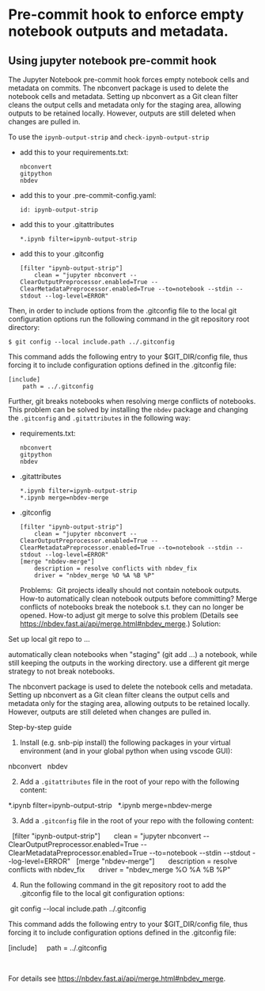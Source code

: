 # Pre-commit hook to enforce empty notebook outputs and metadata.
## Using jupyter notebook pre-commit hook

The Jupyter Notebook pre-commit hook forces empty notebook cells and metadata on commits.
The nbconvert package is used to delete the notebook cells and metadata. Setting up nbconvert as a Git clean filter cleans the output cells and metadata only for the staging area, allowing outputs to be retained locally. However, outputs are still deleted when changes are pulled in.

To use the `ipynb-output-strip` and `check-ipynb-output-strip`
- add this to your requirements.txt:
  ```
  nbconvert
  gitpython
  nbdev
  ```
- add this to your .pre-commit-config.yaml:
  ```
  id: ipynb-output-strip
  ```
- add this to your .gitattributes
  ```
  *.ipynb filter=ipynb-output-strip
  ```
- add this to your .gitconfig
  ```
  [filter "ipynb-output-strip"]
      clean = "jupyter nbconvert --ClearOutputPreprocessor.enabled=True --ClearMetadataPreprocessor.enabled=True --to=notebook --stdin --stdout --log-level=ERROR"
  ```
Then, in order to include options from the .gitconfig file to the local git configuration options run the following command in the git repository root directory:
```
$ git config --local include.path ../.gitconfig
```
This command adds the following entry to your $GIT_DIR/config file, thus forcing it to include configuration options defined in the .gitconfig file:
```
[include]
	path = ../.gitconfig
```
Further, git breaks notebooks when resolving merge conflicts of notebooks. This problem can be solved by installing the `nbdev` package and changing the `.gitconfig` and `.gitattributes` in the following way:
- requirements.txt:
  ```
  nbconvert
  gitpython
  nbdev
  ```
- .gitattributes
  ```
  *.ipynb filter=ipynb-output-strip
  *.ipynb merge=nbdev-merge
  ```
- .gitconfig
  ```
  [filter "ipynb-output-strip"]
      clean = "jupyter nbconvert --ClearOutputPreprocessor.enabled=True --ClearMetadataPreprocessor.enabled=True --to=notebook --stdin --stdout --log-level=ERROR"
  [merge "nbdev-merge"]
      description = resolve conflicts with nbdev_fix
      driver = "nbdev_merge %O %A %B %P"
  ```

  Problems: 
Git projects ideally should not contain notebook outputs. How-to automatically clean notebook outputs before committing?
Merge conflicts of notebooks break the notebook s.t. they can no longer be opened. How-to adjust git merge to solve this problem (Details see https://nbdev.fast.ai/api/merge.html#nbdev_merge.)
Solution:

Set up local git repo to ...

automatically clean notebooks when "staging" (git add ...) a notebook, while still keeping the outputs in the working directory.
use a different git merge strategy to not break notebooks. 

The nbconvert package is used to delete the notebook cells and metadata. Setting up nbconvert as a Git clean filter cleans the output cells and metadata only for the staging area, allowing outputs to be retained locally. However, outputs are still deleted when changes are pulled in.

Step-by-step guide

1. Install (e.g. snb-pip install) the following packages in your virtual environment (and in your global python when using vscode GUI):

  nbconvert
  nbdev




2. Add a `.gitattributes` file in the root of your repo with the following content: 

  *.ipynb filter=ipynb-output-strip
  *.ipynb merge=nbdev-merge




3. Add a `.gitconfig` file in the root of your repo with the following content: 

  [filter "ipynb-output-strip"]
      clean = "jupyter nbconvert --ClearOutputPreprocessor.enabled=True --ClearMetadataPreprocessor.enabled=True --to=notebook --stdin --stdout --log-level=ERROR"
  [merge "nbdev-merge"]
      description = resolve conflicts with nbdev_fix
      driver = "nbdev_merge %O %A %B %P"




4. Run the following command in the git repository root to add the .gitconfig file to the local git configuration options:

 git config --local include.path ../.gitconfig



This command adds the following entry to your $GIT_DIR/config file, thus forcing it to include configuration options defined in the .gitconfig file:

[include]
    path = ../.gitconfig



 

For details see https://nbdev.fast.ai/api/merge.html#nbdev_merge.
